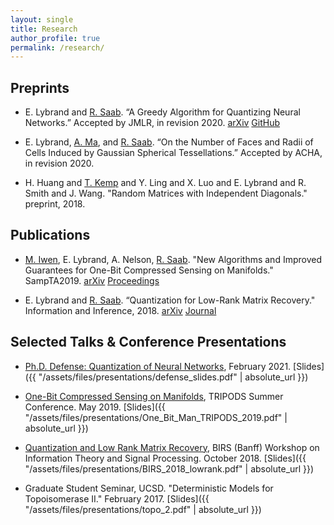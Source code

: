 ```yaml
---
layout: single
title: Research
author_profile: true
permalink: /research/
---
```


## Preprints

- E. Lybrand and [R. Saab](http://www.math.ucsd.edu/~rsaab/). “A Greedy Algorithm for Quantizing Neural Networks.” Accepted by JMLR, in revision 2020. [arXiv](https://arxiv.org/pdf/2010.15979.pdf) [GitHub](https://github.com/elybrand/quantized_neural_networks)

- E. Lybrand, [A. Ma](https://sites.google.com/view/annama/home), and [R. Saab](http://www.math.ucsd.edu/~rsaab/). “On the Number of Faces and Radii of Cells Induced by Gaussian Spherical
Tessellations.” Accepted by ACHA, in revision 2020.

- H. Huang and [T. Kemp](http://www.math.ucsd.edu/~tkemp/) and Y. Ling and X. Luo and E. Lybrand and R. Smith and J. Wang. "Random Matrices with Independent Diagonals." preprint, 2018.




## Publications

- [M. Iwen](https://users.math.msu.edu/users/markiwen/), E. Lybrand, A. Nelson, [R. Saab](http://www.math.ucsd.edu/~rsaab/). "New Algorithms and Improved Guarantees for One-Bit Compressed Sensing on Manifolds." SampTA2019. [arXiv](https://arxiv.org/abs/1902.03726) [Proceedings](https://sampta2019.sciencesconf.org/267369/document)


- E. Lybrand and [R. Saab](http://www.math.ucsd.edu/~rsaab/). “Quantization for Low-Rank Matrix Recovery." Information and Inference, 2018.  [arXiv](https://arxiv.org/abs/1709.09803) [Journal](https://academic.oup.com/imaiai/advance-article/doi/10.1093/imaiai/iay007/5004444)

## Selected Talks & Conference Presentations

- [Ph.D. Defense: Quantization of Neural Networks](https://www.youtube.com/watch?v=FCAi4L376cs&feature=youtu.be), February 2021. [Slides]({{ "/assets/files/presentations/defense_slides.pdf" | absolute_url }})


- [One-Bit Compressed Sensing on Manifolds](https://arizona.hosted.panopto.com/Panopto/Pages/Viewer.aspx?id=016ad0b6-6615-4771-bf0c-aa55012f8eb0), TRIPODS Summer Conference. May 2019. [Slides]({{ "/assets/files/presentations/One_Bit_Man_TRIPODS_2019.pdf" | absolute_url }})

- [Quantization and Low Rank Matrix Recovery](https://www.birs.ca/events/2018/5-day-workshops/18w5162/videos/watch/201810301105-Lybrand.html), BIRS (Banff) Workshop on Information Theory and Signal Processing. October 2018. [Slides]({{ "/assets/files/presentations/BIRS_2018_lowrank.pdf" | absolute_url }})

<!-- 
- IPAM GRIPS - Sendai, Japan, "Compressed Sensing and Blind Deconvolution." June 2018.

- Poster Presentation, UCSD Mathematics Colloquium, May 2018.

- Poster Presentation, Seventh International Conference on Computational Harmonic Analysis (ICCHA7),
May 2018.

- Graduate Student Seminar, UCSD. "Compressed Sensing and Random Matrices." January 2018.
 -->

- Graduate Student Seminar, UCSD. "Deterministic Models for Topoisomerase II." February 2017. [Slides]({{ "/assets/files/presentations/topo_2.pdf" | absolute_url }})

<!-- 
- Undergraduate Student Seminar, UGA. "An Introduction to the Calculus of Variations." April 2014.

- Undergraduate Student Seminar, UGA. "Understanding Topology via Differential Forms." January 2014.
 -->

